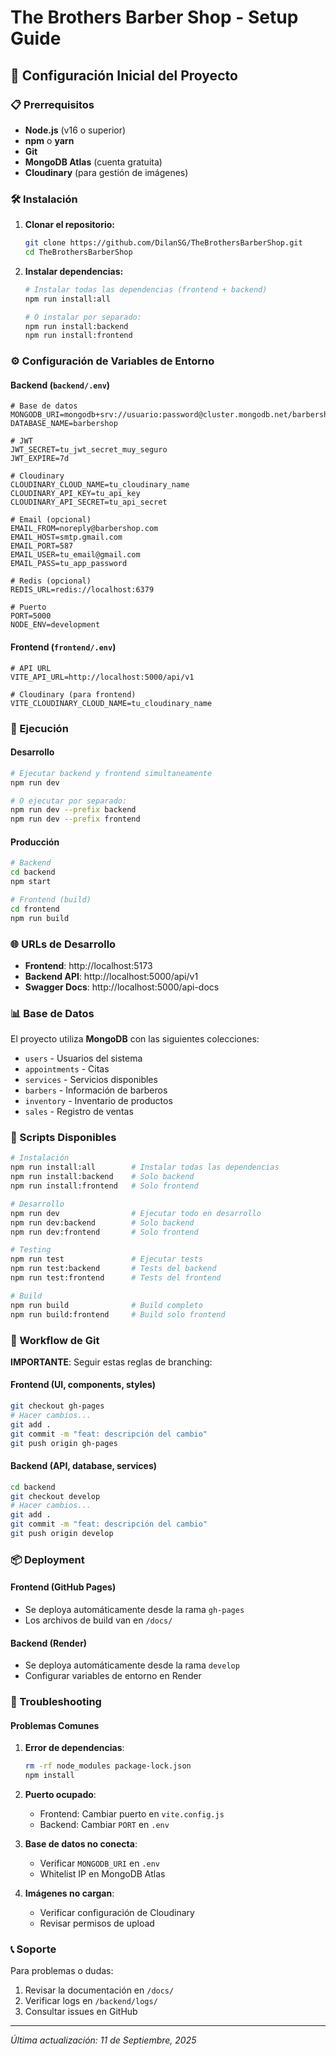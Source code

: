 # The Brothers Barber Shop - Setup Guide

## 🚀 Configuración Inicial del Proyecto

### 📋 Prerrequisitos

- **Node.js** (v16 o superior)
- **npm** o **yarn**
- **Git**
- **MongoDB Atlas** (cuenta gratuita)
- **Cloudinary** (para gestión de imágenes)

### 🛠️ Instalación

1. **Clonar el repositorio:**
   ```bash
   git clone https://github.com/DilanSG/TheBrothersBarberShop.git
   cd TheBrothersBarberShop
   ```

2. **Instalar dependencias:**
   ```bash
   # Instalar todas las dependencias (frontend + backend)
   npm run install:all
   
   # O instalar por separado:
   npm run install:backend
   npm run install:frontend
   ```

### ⚙️ Configuración de Variables de Entorno

#### Backend (`backend/.env`)
```env
# Base de datos
MONGODB_URI=mongodb+srv://usuario:password@cluster.mongodb.net/barbershop
DATABASE_NAME=barbershop

# JWT
JWT_SECRET=tu_jwt_secret_muy_seguro
JWT_EXPIRE=7d

# Cloudinary
CLOUDINARY_CLOUD_NAME=tu_cloudinary_name
CLOUDINARY_API_KEY=tu_api_key
CLOUDINARY_API_SECRET=tu_api_secret

# Email (opcional)
EMAIL_FROM=noreply@barbershop.com
EMAIL_HOST=smtp.gmail.com
EMAIL_PORT=587
EMAIL_USER=tu_email@gmail.com
EMAIL_PASS=tu_app_password

# Redis (opcional)
REDIS_URL=redis://localhost:6379

# Puerto
PORT=5000
NODE_ENV=development
```

#### Frontend (`frontend/.env`)
```env
# API URL
VITE_API_URL=http://localhost:5000/api/v1

# Cloudinary (para frontend)
VITE_CLOUDINARY_CLOUD_NAME=tu_cloudinary_name
```

### 🚀 Ejecución

#### Desarrollo
```bash
# Ejecutar backend y frontend simultaneamente
npm run dev

# O ejecutar por separado:
npm run dev --prefix backend
npm run dev --prefix frontend
```

#### Producción
```bash
# Backend
cd backend
npm start

# Frontend (build)
cd frontend
npm run build
```

### 🌐 URLs de Desarrollo

- **Frontend**: http://localhost:5173
- **Backend API**: http://localhost:5000/api/v1
- **Swagger Docs**: http://localhost:5000/api-docs

### 📊 Base de Datos

El proyecto utiliza **MongoDB** con las siguientes colecciones:
- `users` - Usuarios del sistema
- `appointments` - Citas
- `services` - Servicios disponibles
- `barbers` - Información de barberos
- `inventory` - Inventario de productos
- `sales` - Registro de ventas

### 🔧 Scripts Disponibles

```bash
# Instalación
npm run install:all        # Instalar todas las dependencias
npm run install:backend    # Solo backend
npm run install:frontend   # Solo frontend

# Desarrollo
npm run dev                # Ejecutar todo en desarrollo
npm run dev:backend        # Solo backend
npm run dev:frontend       # Solo frontend

# Testing
npm run test               # Ejecutar tests
npm run test:backend       # Tests del backend
npm run test:frontend      # Tests del frontend

# Build
npm run build              # Build completo
npm run build:frontend     # Build solo frontend
```

### 🚨 Workflow de Git

**IMPORTANTE**: Seguir estas reglas de branching:

#### Frontend (UI, components, styles)
```bash
git checkout gh-pages
# Hacer cambios...
git add .
git commit -m "feat: descripción del cambio"
git push origin gh-pages
```

#### Backend (API, database, services)
```bash
cd backend
git checkout develop
# Hacer cambios...
git add .
git commit -m "feat: descripción del cambio"
git push origin develop
```

### 📦 Deployment

#### Frontend (GitHub Pages)
- Se deploya automáticamente desde la rama `gh-pages`
- Los archivos de build van en `/docs/`

#### Backend (Render)
- Se deploya automáticamente desde la rama `develop`
- Configurar variables de entorno en Render

### 🐛 Troubleshooting

#### Problemas Comunes

1. **Error de dependencias**:
   ```bash
   rm -rf node_modules package-lock.json
   npm install
   ```

2. **Puerto ocupado**:
   - Frontend: Cambiar puerto en `vite.config.js`
   - Backend: Cambiar `PORT` en `.env`

3. **Base de datos no conecta**:
   - Verificar `MONGODB_URI` en `.env`
   - Whitelist IP en MongoDB Atlas

4. **Imágenes no cargan**:
   - Verificar configuración de Cloudinary
   - Revisar permisos de upload

### 📞 Soporte

Para problemas o dudas:
1. Revisar la documentación en `/docs/`
2. Verificar logs en `/backend/logs/`
3. Consultar issues en GitHub

---

*Última actualización: 11 de Septiembre, 2025*